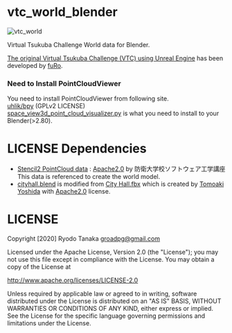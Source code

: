 # vtc_world_blender
![vtc_world](.image/vtc_world.png)

Virtual Tsukuba Challenge World data for Blender.  

[The original Virtual Tsukuba Challenge (VTC) using Unreal Engine](https://github.com/furo-org/VTC) has been developed by [fuRo](https://www.furo.org/).

### Need to Install PointCloudViewer
You need to install PointCloudViewer from following site.  
[uhlik/bpy](https://github.com/uhlik/bpy#point-cloud-visualizer-for-blender-280) (GPLv2 LICENSE)  
[space_view3d_point_cloud_visualizer.py](https://github.com/uhlik/bpy/blob/master/space_view3d_point_cloud_visualizer.py) is what you need to install to your Blender(>2.80).

# LICENSE Dependencies
- [Stencil2 PointCloud data](./resource/PointCloud) : [Apache2.0](http://www.apache.org/licenses/LICENSE-2.0
) by 防衛大学校ソフトウェア工学講座  
  This data is referenced to create the world model.
- [cityhall.blend](./resource/cityhall.blend) is modified from [City Hall.fbx](https://github.com/furo-org/VTC/blob/TC2019/Assets/City%20Hall.fbx) which is created by [Tomoaki Yoshida](https://github.com/furo-org/VTC) with [Apache2.0](http://www.apache.org/licenses/LICENSE-2.0) license.

# LICENSE
Copyright [2020] Ryodo Tanaka groadpg@gmail.com

Licensed under the Apache License, Version 2.0 (the "License"); you may not use this file except in compliance with the License. You may obtain a copy of the License at

http://www.apache.org/licenses/LICENSE-2.0

Unless required by applicable law or agreed to in writing, software distributed under the License is distributed on an "AS IS" BASIS, WITHOUT WARRANTIES OR CONDITIONS OF ANY KIND, either express or implied. See the License for the specific language governing permissions and limitations under the License.
